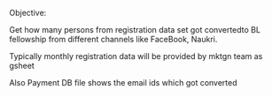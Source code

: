 Objective:

Get how many persons from registration data set got convertedto BL fellowship from different channels like FaceBook, Naukri.

Typically monthly registration data will be provided by mktgn team as gsheet

Also Payment DB file shows the email ids which got converted

